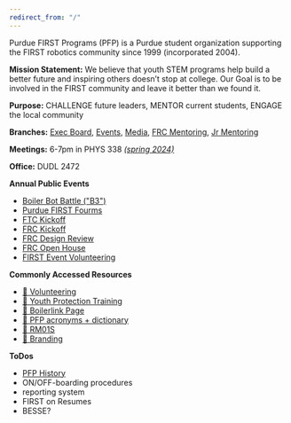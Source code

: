 ```yaml
---
redirect_from: "/"
---
```

Purdue FIRST Programs (PFP) is a Purdue student organization supporting the FIRST robotics community since 1999 (incorporated 2004).

**Mission Statement:** We believe that youth STEM programs help build a better future and inspiring others doesn’t stop at college. Our Goal is to be involved in the FIRST community and leave it better than we found it.

**Purpose:** CHALLENGE future leaders, MENTOR current students, ENGAGE the local community

**Branches:** [Exec Board](exec.md), [Events](events.md), [Media](media.md), [FRC Mentoring](mentor_frc.md), [Jr Mentoring](mentor_jr.md)

**Meetings:** 6-7pm in PHYS 338 *[(spring 2024)](2024spring.md)*

**Office:** DUDL 2472

**Annual Public Events**
- [Boiler Bot Battle ("B3")](B3.md)
- [Purdue FIRST Fourms](fourms.md)
- [FTC Kickoff](kickoff_FTC.md)
- [FRC Kickoff](kickoff_FRC.md)
- [FRC Design Review](design_review.md)
- [FRC Open House](open_house.md)
- [FIRST Event Volunteering](volunteering_main.md)

**Commonly Accessed Resources**
- [🤝 Volunteering](volunteering_main.md)
- [🚸 Youth Protection Training](https://www.purdue.edu/ethics/youth_protection/Staff/Training.php)
- [🔗 Boilerlink Page](https://boilerlink.purdue.edu/organization/purduefirstprograms/)
- [📖 PFP acronyms + dictionary](dictionary.md)
- [🚗 RM01S](https://www.purdue.edu/business/risk_mgmt/Vehicle_Use_Info/index.html)
- [📔 Branding](branding.md)

**ToDos**
- [PFP History](history.md)
- ON/OFF-boarding procedures
- reporting system
- FIRST on Resumes
- BESSE?
